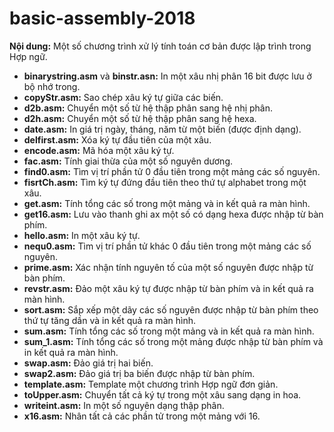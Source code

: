 # basic-assembly-2018
**Nội dung:** Một số chương trình xử lý tính toán cơ bản được lập trình trong Hợp ngữ.
- **binarystring.asm** và **binstr.asn:** In một xâu nhị phân 16 bit được lưu ở bộ nhớ trong.
- **copyStr.asm:** Sao chép xâu ký tự giữa các biến.
- **d2b.asm:** Chuyển một số từ hệ thập phân sang hệ nhị phân.
- **d2h.asm:** Chuyển một số từ hệ thập phân sang hệ hexa.
- **date.asm:** In giá trị ngày, tháng, năm từ một biến (được định dạng).
- **delfirst.asm:** Xóa ký tự đầu tiên của một xâu.
- **encode.asm:** Mã hóa một xâu ký tự. 
- **fac.asm:** Tính giai thừa của một số nguyên dương. 
- **find0.asm:** Tìm vị trí phần tử 0 đầu tiên trong một mảng các số nguyên.
- **fisrtCh.asm:** Tìm ký tự đứng đầu tiên theo thứ tự alphabet trong một xâu. 
- **get.asm:** Tính tổng các số trong một mảng và in kết quả ra màn hình.
- **get16.asm:** Lưu vào thanh ghi ax một số có dạng hexa được nhập từ bàn phím. 
- **hello.asm:** In một xâu ký tự. 
- **nequ0.asm:** Tìm vị trí phần tử khác 0 đầu tiên trong một mảng các số nguyên.
- **prime.asm:** Xác nhận tính nguyên tố của một số nguyên được nhập từ bàn phím. 
- **revstr.asm:** Đảo một xâu ký tự được nhập từ bàn phím và in kết quả ra màn hình. 
- **sort.asm:** Sắp xếp một dãy các số nguyên được nhập từ bàn phím theo thứ tự tăng dần và in kết quả ra màn hình.
- **sum.asm:** Tính tổng các số trong một mảng và in kết quả ra màn hình.
- **sum_1.asm:** Tính tổng các số trong một mảng được nhập từ bàn phím và in kết quả ra màn hình. 
- **swap.asm:** Đảo giá trị hai biến.
- **swap2.asm:** Đảo giá trị ba biến được nhập từ bàn phím.
- **template.asm:** Template một chương trình Hợp ngữ đơn giản. 
- **toUpper.asm:** Chuyển tất cả ký tự trong một xâu sang dạng in hoa. 
- **writeint.asm:** In một số nguyên dạng thập phân.
- **x16.asm:** Nhân tất cả các phần tử trong một mảng với 16.
